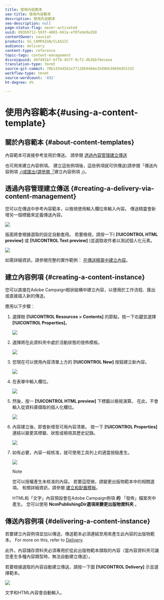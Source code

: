 ```yaml
---
title: 使用內容範本
seo-title: 使用內容範本
description: 使用內容範本
seo-description: null
page-status-flag: never-activated
uuid: 893b9711-593f-4865-b61a-ef0fede9a2b0
contentOwner: sauviat
products: SG_CAMPAIGN/CLASSIC
audience: delivery
content-type: reference
topic-tags: content-management
discoiquuid: 48f491b7-bf7b-457f-9cf2-db2bbf4eceea
translation-type: tm+mt
source-git-commit: 70b143445b2e77128b9404e35d96b39694d55335
workflow-type: tm+mt
source-wordcount: '431'
ht-degree: 4%

---
```



# 使用內容範本{#using-a-content-template}

## 關於內容範本 {#about-content-templates}

內容範本可直接參考並用於傳送。 請參閱 [透過內容管理建立傳送](#creating-a-delivery-via-content-management)

也可用來建立內容例項。 建立這些例項後，這些例項就可供傳送(請參閱「傳送內容例項 [」)或匯出(請參閱「](#delivering-a-content-instance)建立內容例項 [](#creating-a-content-instance)」)。

## 透過內容管理建立傳送 {#creating-a-delivery-via-content-management}

您可以在傳送中參考內容範本，以檢視使用輸入欄位來輸入內容。 傳送精靈會新增另一個標籤來定義傳送內容。

![](assets/s_ncs_content_deliver_a_content.png)

版面將會根據選取的設定自動套用。 若要檢視，請按一下( **[!UICONTROL HTML preview]** 或 **[!UICONTROL Text preview]** )並選取收件者以測試個人化元素。

![](assets/s_ncs_content_deliver_a_content_html.png)

如需詳細資訊，請參閱完整的實作範例： [在傳送精靈中建立內容](../../delivery/using/use-case--creating-content-management.md#creating-content-in-the-delivery-wizard)。

## 建立內容例項 {#creating-a-content-instance}

您可以直接在Adobe Campaign樹狀結構中建立內容，以便用於工作流程、匯出或直接插入新的傳送。

應用以下步驟：

1. 選擇樹 **[!UICONTROL Resources > Contents]** 的節點，按一下右鍵並選擇 **[!UICONTROL Properties]**。

   ![](assets/s_ncs_content_folder_properties.png)

1. 選擇將在此資料夾中處於活動狀態的發佈模板。

   ![](assets/s_ncs_content_folder_templates.png)

1. 您現在可以使用內容清單上方的 **[!UICONTROL New]** 按鈕建立新內容。

   ![](assets/s_ncs_content_folder_create_a_template.png)

1. 在表單中輸入欄位。

   ![](assets/s_ncs_content_folder_use_a_template.png)

1. 然後，按一 **[!UICONTROL HTML preview]** 下標籤以檢視演算。 在此，不會輸入從資料庫擷取的個人化欄位。

   ![](assets/s_ncs_content_folder_use_a_template_preview.png)

1. 內容建立後，即會新增至可用內容清單。 按一下 **[!UICONTROL Properties]** 連結以變更其標籤、狀態或檢視其歷史記錄。

   ![](assets/s_ncs_content_folder_template_properties.png)

1. 如有必要，內容一經核准，就可使用工具列上的適當按鈕產生。

   ![](assets/s_ncs_content_folder_template_generate.png)

   >[!NOTE]
   >
   >您可以授權產生未核准的內容。 若要這麼做，請變更出版物範本中的相關選項。 有關詳細資訊，請參閱 [建立和配置模板](../../delivery/using/publication-templates.md#creating-and-configuring-the-template)。

   HTML和「文字」內容預設會在Adobe Campaign例項 **的** 「發佈」檔案夾中產生。 您可以使用 **NcmPublishingDir選項來變更出版物資料夾** 。

## 傳送內容例項 {#delivering-a-content-instance}

若要建立內容例項並加以傳送，傳送範本必須連結至用來產生此內容的出版物範本。 For more on this, refer to [Delivery](../../delivery/using/publication-templates.md#delivery).

此外，內容儲存資料夾必須專用於從此出版物範本擷取的內容（當內容資料夾可讓您產生多種內容類型時，無法自動建立傳送）。

若要根據選取的內容自動建立傳送，請按一下圖 **[!UICONTROL Delivery]** 示並選擇範本。

![](assets/s_ncs_content_folder_create_the_delivery.png)

文字和HTML內容會自動輸入。
